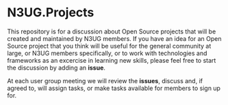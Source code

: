 # N3UG.Projects
This repository is for a discussion about Open Source projects that will be created and maintained by N3UG members. If you have an idea for an Open Source project that you think will be useful for the general community at large, or N3UG members specifically, or to work with technologies and frameworks as an excercise in learning new skills, please feel free to start the discussion by adding an  **issue**.

At each user group meeting we will review the **issues**, discuss and, if agreed to, will assign tasks, or make tasks available for members to sign up for.
